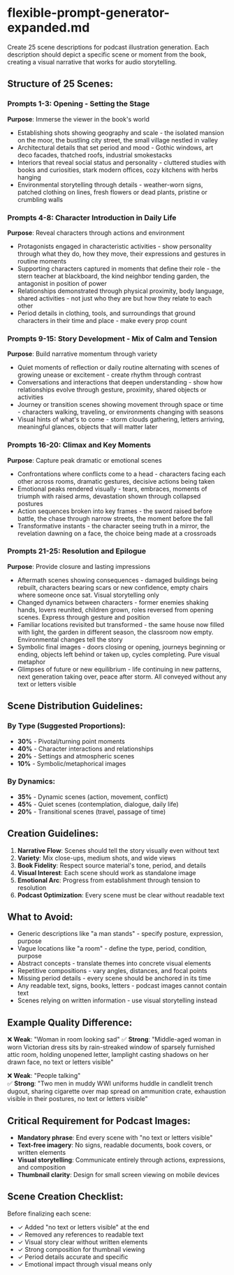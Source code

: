 # flexible-prompt-generator-expanded.md

Create 25 scene descriptions for podcast illustration generation. Each description should depict a specific scene or moment from the book, creating a visual narrative that works for audio storytelling.

## Structure of 25 Scenes:

### Prompts 1-3: Opening - Setting the Stage
**Purpose**: Immerse the viewer in the book's world
- Establishing shots showing geography and scale - the isolated mansion on the moor, the bustling city street, the small village nestled in valley
- Architectural details that set period and mood - Gothic windows, art deco facades, thatched roofs, industrial smokestacks
- Interiors that reveal social status and personality - cluttered studies with books and curiosities, stark modern offices, cozy kitchens with herbs hanging
- Environmental storytelling through details - weather-worn signs, patched clothing on lines, fresh flowers or dead plants, pristine or crumbling walls

### Prompts 4-8: Character Introduction in Daily Life
**Purpose**: Reveal characters through actions and environment
- Protagonists engaged in characteristic activities - show personality through what they do, how they move, their expressions and gestures in routine moments
- Supporting characters captured in moments that define their role - the stern teacher at blackboard, the kind neighbor tending garden, the antagonist in position of power
- Relationships demonstrated through physical proximity, body language, shared activities - not just who they are but how they relate to each other
- Period details in clothing, tools, and surroundings that ground characters in their time and place - make every prop count

### Prompts 9-15: Story Development - Mix of Calm and Tension
**Purpose**: Build narrative momentum through variety
- Quiet moments of reflection or daily routine alternating with scenes of growing unease or excitement - create rhythm through contrast
- Conversations and interactions that deepen understanding - show how relationships evolve through gesture, proximity, shared objects or activities
- Journey or transition scenes showing movement through space or time - characters walking, traveling, or environments changing with seasons
- Visual hints of what's to come - storm clouds gathering, letters arriving, meaningful glances, objects that will matter later

### Prompts 16-20: Climax and Key Moments
**Purpose**: Capture peak dramatic or emotional scenes
- Confrontations where conflicts come to a head - characters facing each other across rooms, dramatic gestures, decisive actions being taken
- Emotional peaks rendered visually - tears, embraces, moments of triumph with raised arms, devastation shown through collapsed postures
- Action sequences broken into key frames - the sword raised before battle, the chase through narrow streets, the moment before the fall
- Transformative instants - the character seeing truth in a mirror, the revelation dawning on a face, the choice being made at a crossroads

### Prompts 21-25: Resolution and Epilogue
**Purpose**: Provide closure and lasting impressions
- Aftermath scenes showing consequences - damaged buildings being rebuilt, characters bearing scars or new confidence, empty chairs where someone once sat. Visual storytelling only
- Changed dynamics between characters - former enemies shaking hands, lovers reunited, children grown, roles reversed from opening scenes. Express through gesture and position
- Familiar locations revisited but transformed - the same house now filled with light, the garden in different season, the classroom now empty. Environmental changes tell the story
- Symbolic final images - doors closing or opening, journeys beginning or ending, objects left behind or taken up, cycles completing. Pure visual metaphor
- Glimpses of future or new equilibrium - life continuing in new patterns, next generation taking over, peace after storm. All conveyed without any text or letters visible

## Scene Distribution Guidelines:

### By Type (Suggested Proportions):
- **30%** - Pivotal/turning point moments
- **40%** - Character interactions and relationships
- **20%** - Settings and atmospheric scenes
- **10%** - Symbolic/metaphorical images

### By Dynamics:
- **35%** - Dynamic scenes (action, movement, conflict)
- **45%** - Quiet scenes (contemplation, dialogue, daily life)
- **20%** - Transitional scenes (travel, passage of time)

## Creation Guidelines:

1. **Narrative Flow**: Scenes should tell the story visually even without text
2. **Variety**: Mix close-ups, medium shots, and wide views
3. **Book Fidelity**: Respect source material's tone, period, and details
4. **Visual Interest**: Each scene should work as standalone image
5. **Emotional Arc**: Progress from establishment through tension to resolution
6. **Podcast Optimization**: Every scene must be clear without readable text

## What to Avoid:

- Generic descriptions like "a man stands" - specify posture, expression, purpose
- Vague locations like "a room" - define the type, period, condition, purpose
- Abstract concepts - translate themes into concrete visual elements
- Repetitive compositions - vary angles, distances, and focal points
- Missing period details - every scene should be anchored in its time
- Any readable text, signs, books, letters - podcast images cannot contain text
- Scenes relying on written information - use visual storytelling instead

## Example Quality Difference:

❌ **Weak**: "Woman in room looking sad"
✅ **Strong**: "Middle-aged woman in worn Victorian dress sits by rain-streaked window of sparsely furnished attic room, holding unopened letter, lamplight casting shadows on her drawn face, no text or letters visible"

❌ **Weak**: "People talking"  
✅ **Strong**: "Two men in muddy WWI uniforms huddle in candlelit trench dugout, sharing cigarette over map spread on ammunition crate, exhaustion visible in their postures, no text or letters visible"

## Critical Requirement for Podcast Images:

- **Mandatory phrase**: End every scene with "no text or letters visible"
- **Text-free imagery**: No signs, readable documents, book covers, or written elements
- **Visual storytelling**: Communicate entirely through actions, expressions, and composition
- **Thumbnail clarity**: Design for small screen viewing on mobile devices

## Scene Creation Checklist:

Before finalizing each scene:
- ✓ Added "no text or letters visible" at the end
- ✓ Removed any references to readable text
- ✓ Visual story clear without written elements
- ✓ Strong composition for thumbnail viewing
- ✓ Period details accurate and specific
- ✓ Emotional impact through visual means only